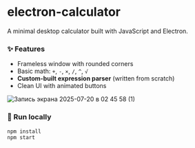 # electron-calculator

A minimal desktop calculator built with JavaScript and Electron.

### ✨ Features
- Frameless window with rounded corners  
- Basic math: `+`, `-`, `×`, `/`, `^`, `√`  
- **Custom-built expression parser** (written from scratch)  
- Clean UI with animated buttons

![Запись экрана 2025-07-20 в 02 45 58 (1)](https://github.com/user-attachments/assets/cfeb5c4f-d1db-4d32-ab83-e644b1f04353)

### 🚀 Run locally

```bash
npm install
npm start
